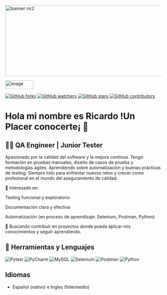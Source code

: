 <img width="562" height="228" alt="banner ric2" src="https://github.com/user-attachments/assets/d0477f34-8b11-45da-b26d-c7f072ca5777" />

[<img width="91" height="28" alt="image" src="https://github.com/user-attachments/assets/09e24e34-b19a-43e4-bcf8-51df1303096b" />](https://www.linkedin.com/in/richard-g%C3%B3mora/)

[![GitHub forks](https://img.shields.io/github/forks/Naereen/StrapDown.js.svg?style=social&label=Fork&maxAge=2592000)](https://GitHub.com/Naereen/StrapDown.js/network/) [![GitHub watchers](https://img.shields.io/github/watchers/Naereen/StrapDown.js.svg?style=social&label=Watch&maxAge=2592000)](https://GitHub.com/Naereen/StrapDown.js/watchers/) [![GitHub stars](https://img.shields.io/github/stars/Naereen/StrapDown.js.svg?style=social&label=Star&maxAge=2592000)](https://GitHub.com/Naereen/StrapDown.js/stargazers/) [![GitHub contributors](https://img.shields.io/github/contributors/Naereen/badges.svg)](https://GitHub.com/Naereen/badges/graphs/contributors/)





# Hola mi nombre es Ricardo !Un Placer conocerte¡ 👋

## 👨‍💻 QA Engineer | Junior Tester

Apasionado por la calidad del software y la mejora continua. Tengo formación en pruebas manuales, diseño de casos de prueba y metodologías ágiles. Aprendiendo sobre automatización y buenas prácticas de testing. Siempre listo para enfrentar nuevos retos y crecer como profesional en el mundo del aseguramiento de calidad.

📌 Interesado en:

Testing funcional y exploratorio

Documentación clara y efectiva

Automatización (en proceso de aprendizaje: Selenium, Postman, Python)

🚀 Buscando contribuir en proyectos donde pueda aplicar mis conocimientos y seguir aprendiendo.

## 🔗 Herramientas y Lenguajes

![Pytest](https://img.shields.io/badge/pytest-%23ffffff.svg?style=for-the-badge&logo=pytest&logoColor=2f9fe3) ![PyCharm](https://img.shields.io/badge/pycharm-143?style=for-the-badge&logo=pycharm&logoColor=black&color=black&labelColor=green) ![MySQL](https://img.shields.io/badge/mysql-4479A1.svg?style=for-the-badge&logo=mysql&logoColor=white) ![Selenium](https://img.shields.io/badge/-selenium-%43B02A?style=for-the-badge&logo=selenium&logoColor=white) ![Postman](https://img.shields.io/badge/Postman-FF6C37?style=for-the-badge&logo=postman&logoColor=white) ![Python](https://img.shields.io/badge/python-3670A0?style=for-the-badge&logo=python&logoColor=ffdd54)

## Idiomas
- Español (nativo) e Ingles (Intermedio)

<!--
**90Rich/90Rich** is a ✨ _special_ ✨ repository because its `README.md` (this file) appears on your GitHub profile.>

Here are some ideas to get you started:

- 🔭 I’m currently working on ...
- 🌱 I’m currently learning ...
- 👯 I’m looking to collaborate on ...
- 🤔 I’m looking for help with ...
- 💬 Ask me about ...
- 📫 How to reach me: ...
- 😄 Pronouns: ...
- ⚡ Fun fact: ...
-->

